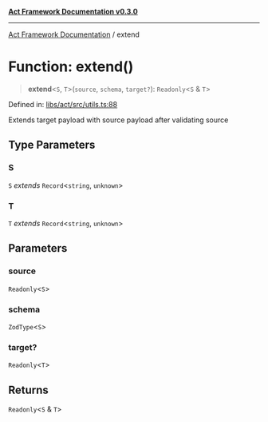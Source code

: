 [**Act Framework Documentation v0.3.0**](../README.md)

***

[Act Framework Documentation](../globals.md) / extend

# Function: extend()

> **extend**\<`S`, `T`\>(`source`, `schema`, `target?`): `Readonly`\<`S` & `T`\>

Defined in: [libs/act/src/utils.ts:88](https://github.com/Rotorsoft/act-root/blob/44434ac9e20b81fc5bbda127e1633a974aa78bcb/libs/act/src/utils.ts#L88)

Extends target payload with source payload after validating source

## Type Parameters

### S

`S` *extends* `Record`\<`string`, `unknown`\>

### T

`T` *extends* `Record`\<`string`, `unknown`\>

## Parameters

### source

`Readonly`\<`S`\>

### schema

`ZodType`\<`S`\>

### target?

`Readonly`\<`T`\>

## Returns

`Readonly`\<`S` & `T`\>

